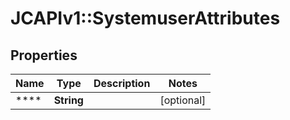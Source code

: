 # JCAPIv1::SystemuserAttributes

## Properties
Name | Type | Description | Notes
------------ | ------------- | ------------- | -------------
**** | **String** |  | [optional] 


